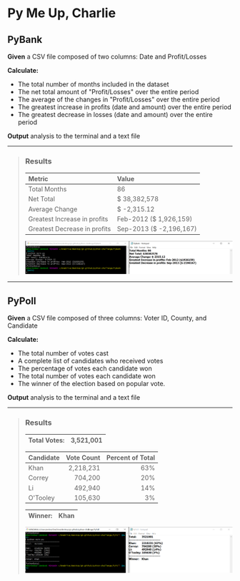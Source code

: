 # Py Me Up, Charlie

## **PyBank**
**Given** a CSV file composed of two columns: Date and Profit/Losses

**Calculate:**
* The total number of months included in the dataset
* The net total amount of "Profit/Losses" over the entire period
* The average of the changes in "Profit/Losses" over the entire period
* The greatest increase in profits (date and amount) over the entire period
* The greatest decrease in losses (date and amount) over the entire period

**Output** analysis to the terminal and a text file
***
> ### **Results**
> 
> | Metric | Value |
> |:-----|:-----|
> |Total Months|86|
> |Net Total|$ 38,382,578|
> |Average Change|$ -2,315.12|
> |Greatest Increase in profits|Feb-2012 ($ 1,926,159)|
> |Greatest Decrease in profits|Sep-2013 ($ -2,196,167)|
>
> ![PyBank Screenshot](/images/Analysis_PyBank.png)
***

## **PyPoll**
**Given** a CSV file composed of three columns: Voter ID, County, and Candidate

**Calculate:**
* The total number of votes cast
* A complete list of candidates who received votes
* The percentage of votes each candidate won
* The total number of votes each candidate won
* The winner of the election based on popular vote.

**Output** analysis to the terminal and a text file
***
> ### **Results**
> 
> |Total Votes:|3,521,001|
> |:-----|-----:|
>
> | Candidate | Vote Count | Percent of Total|
> |:-----|-----:|-----:|
> |Khan|2,218,231 |63%|
> |Correy|704,200|20%|
> |Li|492,940|14%|
> |O'Tooley|105,630 |3%|
>
> |Winner: |Khan|
> |:-----:|:-----:|
>
> ![PyBPoll Screenshot](/images/Analysis_PyPoll.png)